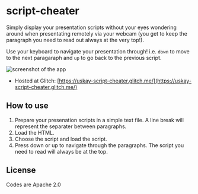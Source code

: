 # script-cheater
Simply display your presentation scripts without your eyes wondering around when presentating remotely via your webcam (you get to keep the paragraph you need to read out always at the very top!). 

Use your keyboard to navigate your presentation through! i.e. `down` to move to the next paragaraph and `up` to go back to the previous script.

![screenshot of the app](https://cdn.glitch.com/98449704-33d8-49b2-88f2-aa6d2aeba5d3%2Fscript-cheater.gif)

- Hosted at Glitch: [https://uskay-script-cheater.glitch.me/](https://uskay-script-cheater.glitch.me/)

## How to use
1. Prepare your presenation scripts in a simple text file. A line break will represent the separater between paragraphs.
2. Load the HTML.
3. Choose the script and load the script.
4. Press down or up to navigate through the paragraphs. The script you need to read will always be at the top.

## License
Codes are Apache 2.0
